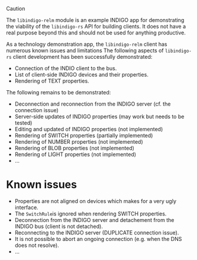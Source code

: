 > [!CAUTION]
> The `libindigo-relm` module is an example INDIGO app for demonstrating the viability
> of the `libindigo-rs` API for building clients. It does not have a real purpose beyond
> this and should not be used for anything productive.

As a technology demonstration app, the `libindigo-relm` client has numerous known issues and limitations The following aspects of `libindigo-rs` client development has been successfully demonstrated:

* Connection of the INDIO client to the bus.
* List of client-side INDIGO devices and their properties.
* Rendering of TEXT properties.

The following remains to be demonstrated:

* Deconnection and reconnection from the INDIGO server (cf. the connection issue)
* Server-side updates of INDIGO properties (may work but needs to be tested)
* Editing and updated of INDIGO properties (not implemented)
* Rendering of SWITCH properties (partially implemented)
* Rendering of NUMBER properties (not implemented)
* Rendering of BLOB properties (not implemented)
* Rendering of LIGHT properties (not implemented)
* ...

# Known issues

* Properties are not aligned on devices which makes for a very ugly interface.
* The `SwitchRule`is ignored when rendering SWITCH properties.
* Deconnection from the INDIGO server and detachement from the INDIGO bus (client is not detached).
* Reconnecting to the INDIGO server (DUPLICATE connection issue).
* It is not possible to abort an ongoing connection (e.g. when the DNS does not resolve).
* ...